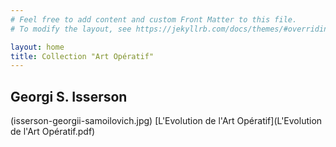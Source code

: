```yaml
---
# Feel free to add content and custom Front Matter to this file.
# To modify the layout, see https://jekyllrb.com/docs/themes/#overriding-theme-defaults

layout: home
title: Collection "Art Opératif"
---
```

## Georgi S. Isserson 
(isserson-georgii-samoilovich.jpg) 
[L'Evolution de l'Art Opératif](L'Evolution de l'Art Opératif.pdf)
